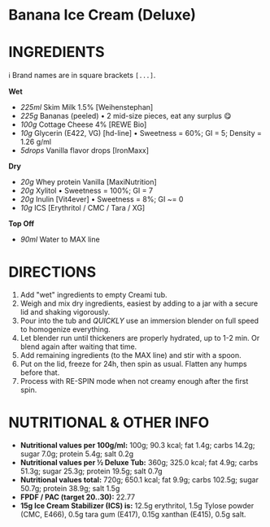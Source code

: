 # Banana Ice Cream (Deluxe)

# INGREDIENTS

ℹ️ Brand names are in square brackets `[...]`.

**Wet**
  - _225ml_ Skim Milk 1.5% [Weihenstephan]
  - _225g_ Bananas (peeled) • 2 mid-size pieces, eat any surplus 😋
  - _100g_ Cottage Cheese 4% [REWE Bio]
  - _10g_ Glycerin (E422, VG) [hd-line] • Sweetness = 60%; GI = 5; Density = 1.26 g/ml
  - _5drops_ Vanilla flavor drops [IronMaxx]

**Dry**
  - _20g_ Whey protein Vanilla [MaxiNutrition]
  - _20g_ Xylitol • Sweetness = 100%; GI = 7
  - _20g_ Inulin [Vit4ever] • Sweetness = 8%; GI ~= 0
  - _10g_ ICS [Erythritol / CMC / Tara / XG]

**Top Off**
  - _90ml_ Water to MAX line

# DIRECTIONS

 1. Add "wet" ingredients to empty Creami tub.
 1. Weigh and mix dry ingredients, easiest by adding to a jar with a secure lid and shaking vigorously.
 1. Pour into the tub and *QUICKLY* use an immersion blender on full speed to homogenize everything.
 1. Let blender run until thickeners are properly hydrated, up to 1-2 min. Or blend again after waiting that time.
 1. Add remaining ingredients (to the MAX line) and stir with a spoon.
 1. Put on the lid, freeze for 24h, then spin as usual. Flatten any humps before that.
 1. Process with RE-SPIN mode when not creamy enough after the first spin.

# NUTRITIONAL & OTHER INFO
- **Nutritional values per 100g/ml:** 100g; 90.3 kcal; fat 1.4g; carbs 14.2g; sugar 7.0g; protein 5.4g; salt 0.2g
- **Nutritional values per ½ Deluxe Tub:** 360g; 325.0 kcal; fat 4.9g; carbs 51.3g; sugar 25.3g; protein 19.5g; salt 0.7g
- **Nutritional values total:** 720g; 650.1 kcal; fat 9.9g; carbs 102.5g; sugar 50.7g; protein 38.9g; salt 1.5g
- **FPDF / PAC (target 20..30):** 22.77
- **15g Ice Cream Stabilizer (ICS) is:** 12.5g erythritol, 1.5g Tylose powder (CMC, E466), 
0.5g tara gum (E417), 0.15g xanthan (E415), 0.5g salt.
